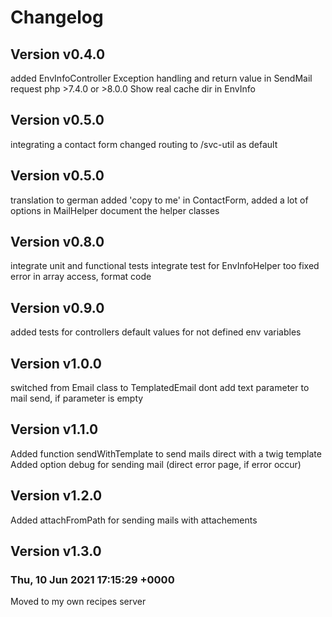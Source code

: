 # Changelog

## Version v0.4.0
added EnvInfoController
Exception handling and return value in SendMail
request php >7.4.0 or >8.0.0
Show real cache dir in EnvInfo

## Version v0.5.0
integrating a contact form
changed routing to /svc-util as default

## Version v0.5.0
translation to german
added 'copy to me' in ContactForm, added a lot of options in MailHelper
document the helper classes

## Version v0.8.0
integrate unit and functional tests
integrate test for EnvInfoHelper too
fixed error in array access, format code

## Version v0.9.0
added tests for controllers
default values for not defined env variables

## Version v1.0.0
switched from Email class to TemplatedEmail
dont add text parameter to mail send, if parameter is empty

## Version v1.1.0
Added function sendWithTemplate to send mails direct with a twig template
Added option debug for sending mail (direct error page, if error occur)

## Version v1.2.0
Added attachFromPath for sending mails with attachements

## Version v1.3.0
### Thu, 10 Jun 2021 17:15:29 +0000
Moved to my own recipes server
